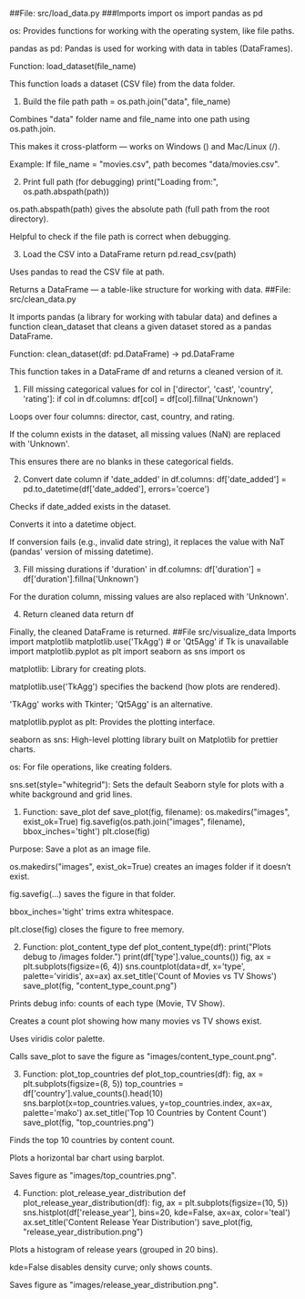 ##File: src/load_data.py
###Imports
import os
import pandas as pd


os: Provides functions for working with the operating system, like file paths.

pandas as pd: Pandas is used for working with data in tables (DataFrames).

Function: load_dataset(file_name)

This function loads a dataset (CSV file) from the data folder.

1. Build the file path
path = os.path.join("data", file_name)


Combines "data" folder name and file_name into one path using os.path.join.

This makes it cross-platform — works on Windows (\) and Mac/Linux (/).

Example:
If file_name = "movies.csv",
path becomes "data/movies.csv".

2. Print full path (for debugging)
print("Loading from:", os.path.abspath(path))


os.path.abspath(path) gives the absolute path (full path from the root directory).

Helpful to check if the file path is correct when debugging.

3. Load the CSV into a DataFrame
return pd.read_csv(path)


Uses pandas to read the CSV file at path.

Returns a DataFrame — a table-like structure for working with data.
##File: src/clean_data.py

It imports pandas (a library for working with tabular data) and defines a function clean_dataset that cleans a given dataset stored as a pandas DataFrame.

Function: clean_dataset(df: pd.DataFrame) -> pd.DataFrame

This function takes in a DataFrame df and returns a cleaned version of it.

1. Fill missing categorical values
for col in ['director', 'cast', 'country', 'rating']:
    if col in df.columns:
        df[col] = df[col].fillna('Unknown')


Loops over four columns: director, cast, country, and rating.

If the column exists in the dataset, all missing values (NaN) are replaced with 'Unknown'.

This ensures there are no blanks in these categorical fields.

2. Convert date column
if 'date_added' in df.columns:
    df['date_added'] = pd.to_datetime(df['date_added'], errors='coerce')


Checks if date_added exists in the dataset.

Converts it into a datetime object.

If conversion fails (e.g., invalid date string), it replaces the value with NaT (pandas' version of missing datetime).

3. Fill missing durations
if 'duration' in df.columns:
    df['duration'] = df['duration'].fillna('Unknown')


For the duration column, missing values are also replaced with 'Unknown'.

4. Return cleaned data
return df


Finally, the cleaned DataFrame is returned.
##File src/visualize_data
Imports
import matplotlib
matplotlib.use('TkAgg')  # or 'Qt5Agg' if Tk is unavailable
import matplotlib.pyplot as plt
import seaborn as sns
import os


matplotlib: Library for creating plots.

matplotlib.use('TkAgg') specifies the backend (how plots are rendered).

'TkAgg' works with Tkinter; 'Qt5Agg' is an alternative.

matplotlib.pyplot as plt: Provides the plotting interface.

seaborn as sns: High-level plotting library built on Matplotlib for prettier charts.

os: For file operations, like creating folders.

sns.set(style="whitegrid"): Sets the default Seaborn style for plots with a white background and grid lines.

1. Function: save_plot
def save_plot(fig, filename):
    os.makedirs("images", exist_ok=True)
    fig.savefig(os.path.join("images", filename), bbox_inches='tight')
    plt.close(fig)


Purpose: Save a plot as an image file.

os.makedirs("images", exist_ok=True) creates an images folder if it doesn’t exist.

fig.savefig(...) saves the figure in that folder.

bbox_inches='tight' trims extra whitespace.

plt.close(fig) closes the figure to free memory.

2. Function: plot_content_type
def plot_content_type(df):
    print("Plots debug to /images folder.")
    print(df['type'].value_counts())
    fig, ax = plt.subplots(figsize=(6, 4))
    sns.countplot(data=df, x='type', palette='viridis', ax=ax)
    ax.set_title('Count of Movies vs TV Shows')
    save_plot(fig, "content_type_count.png")


Prints debug info: counts of each type (Movie, TV Show).

Creates a count plot showing how many movies vs TV shows exist.

Uses viridis color palette.

Calls save_plot to save the figure as "images/content_type_count.png".

3. Function: plot_top_countries
def plot_top_countries(df):
    fig, ax = plt.subplots(figsize=(8, 5))
    top_countries = df['country'].value_counts().head(10)
    sns.barplot(x=top_countries.values, y=top_countries.index, ax=ax, palette='mako')
    ax.set_title('Top 10 Countries by Content Count')
    save_plot(fig, "top_countries.png")


Finds the top 10 countries by content count.

Plots a horizontal bar chart using barplot.

Saves figure as "images/top_countries.png".

4. Function: plot_release_year_distribution
def plot_release_year_distribution(df):
    fig, ax = plt.subplots(figsize=(10, 5))
    sns.histplot(df['release_year'], bins=20, kde=False, ax=ax, color='teal')
    ax.set_title('Content Release Year Distribution')
    save_plot(fig, "release_year_distribution.png")


Plots a histogram of release years (grouped in 20 bins).

kde=False disables density curve; only shows counts.

Saves figure as "images/release_year_distribution.png".